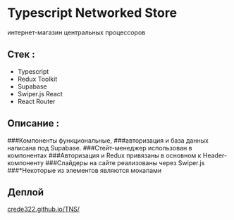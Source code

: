 # Typescript Networked Store

интернет-магазин центральных процессоров

## Стек :

- Typescript
- Redux Toolkit
- Supabase
- Swiper.js React
- React Router

## Описание :

###Компоненты функциональные,
###авторизация и база данных написана под Supabase.
###Стейт-менеджер использован в компонентах 
###Авторизация и Redux привязаны в основном к Header-компоненту
###Слайдеры на сайте реализованы через Swiper.js
###*Некоторые из элементов являются мокапами

## Деплой

[crede322.github.io/TNS/](https://crede322.github.io/TNS/)
